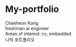 # My-portfolio
Chaeheon Kong <br>
freshman ai engineer <br>
Areas of interest: cv, embedded <br>
나의 포트폴리오
